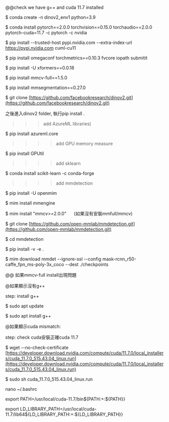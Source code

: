 
@@check we have g++ and cuda 11.7 installed

$ conda create -n dinov2_env1 python=3.9

$ conda install pytorch==2.0.0 torchvision==0.15.0 torchaudio==2.0.0 pytorch-cuda=11.7 -c pytorch -c nvidia

$ pip install --trusted-host pypi.nvidia.com --extra-index-url https://pypi.nvidia.com cuml-cu11

$ pip install omegaconf torchmetrics==0.10.3 fvcore iopath submitit

$ pip install -U xformers==0.0.18

$ pip install mmcv-full==1.5.0

$ pip install mmsegmentation==0.27.0

$ git clone [https://github.com/facebookresearch/dinov2.git](https://github.com/facebookresearch/dinov2.git)

之後進入dinov2 folder, 執行pip install .

>>> add AzureML libraries)

$ pip install azureml.core

>>>> add GPU memory measure

$ pip install GPUtil

>>>> add sklearn

$ conda install scikit-learn -c conda-forge

>>>> add mmdetection

$ pip install -U openmim

$ mim install mmengine

$ mim install "mmcv>=2.0.0"      (如果沒有安裝mmfull/mmcv)

$ git clone [https://github.com/open-mmlab/mmdetection.git](https://github.com/open-mmlab/mmdetection.git)

$ cd mmdetection

$ pip install -v -e .

$ mim download mmdet --ignore-ssl --config mask-rcnn_r50-caffe_fpn_ms-poly-3x_coco --dest ./checkpoints

@@ 如果mmcv-full install出現問題

@如果顯示沒有g++

step: install g++

$ sudo apt update

$ sudo apt install g++

@如果顯示cuda mismatch:

step: check cuda安裝正確cuda 11.7

$ wget --no-check-certificate [https://developer.download.nvidia.com/compute/cuda/11.7.0/local_installers/cuda_11.7.0_515.43.04_linux.run](https://developer.download.nvidia.com/compute/cuda/11.7.0/local_installers/cuda_11.7.0_515.43.04_linux.run)

$ sudo sh cuda_11.7.0_515.43.04_linux.run

nano ~/.bashrc

export PATH=/usr/local/cuda-11.7/bin${PATH:+:${PATH}}

export LD_LIBRARY_PATH=/usr/local/cuda-11.7/lib64${LD_LIBRARY_PATH:+:${LD_LIBRARY_PATH}}